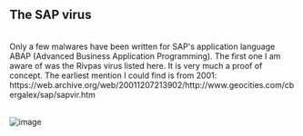 
<h2>The SAP virus</h2>
<br>
Only a few malwares have been written for SAP's application language ABAP (Advanced Business Application Programming). The first one I am aware of was the Rivpas virus listed here. 
It is very much a proof of concept. The earliest mention I could find is from 2001:
https://web.archive.org/web/20011207213902/http://www.geocities.com/cbergalex/sap/sapvir.htm
<br><br>

![image](https://github.com/user-attachments/assets/c3e91e35-16bf-4e0f-821c-aec89835680f)







